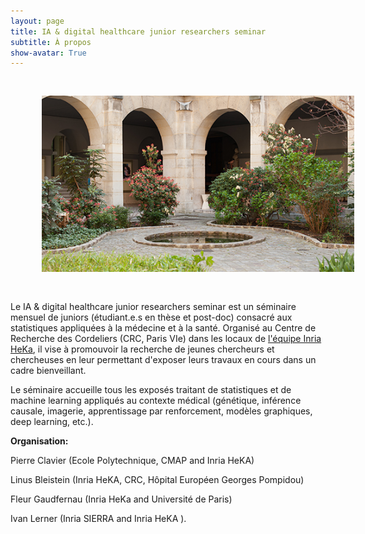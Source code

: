 ```yaml
---
layout: page
title: IA & digital healthcare junior researchers seminar
subtitle: À propos
show-avatar: True
---
```


<p align="center">
 <img style="float: center;" src="/assets/img/cordeliers.jpg" width="500" hspace="50" vspace="30">
</p>

Le IA & digital healthcare junior researchers seminar est un séminaire mensuel de juniors (étudiant.e.s en thèse et post-doc) consacré aux statistiques appliquées à la médecine et à la santé. Organisé au Centre de Recherche des Cordeliers (CRC, Paris VIe) dans les locaux de 
<a href="https://team.inria.fr/heka/fr/">l'équipe Inria HeKa</a>, il vise à promouvoir la recherche de jeunes chercheurs et chercheuses en leur permettant d'exposer leurs travaux en cours dans un cadre bienveillant.

Le séminaire accueille tous les exposés traitant de statistiques et de machine learning appliqués au contexte médical (génétique, inférence causale, imagerie, apprentissage par renforcement, modèles graphiques, deep learning, etc.). 

**Organisation:**

Pierre Clavier (Ecole Polytechnique, CMAP and Inria HeKA)  

Linus Bleistein (Inria HeKA, CRC, Hôpital Européen Georges Pompidou)

Fleur Gaudfernau (Inria HeKa and Université de Paris)

Ivan Lerner (Inria SIERRA and Inria HeKA ).




